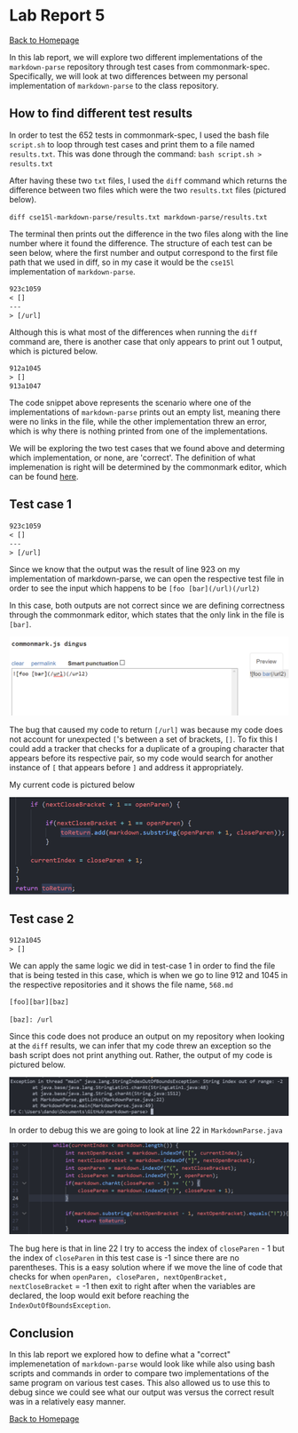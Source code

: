 # Lab Report 5

[Back to Homepage](https://d-doan.github.io/cse15l-lab-reports/)

In this lab report, we will explore two different implementations of the `markdown-parse` repository through test cases from commonmark-spec. Specifically, we will look at two differences between my personal implementation of `markdown-parse` to the class repository. 

## How to find different test results

In order to test the 652 tests in commonmark-spec, I used the bash file `script.sh` to loop through test cases and print them to a file named `results.txt`. This was done through the command: `bash script.sh > results.txt`

After having these two `txt` files, I used the `diff` command which returns the difference between two files which were the two `results.txt` files (pictured below).

`diff cse15l-markdown-parse/results.txt markdown-parse/results.txt`

The terminal then prints out the difference in the two files along with the line number where it found the difference. The structure of each test can be seen below, where the first number and output correspond to the first file path that we used in diff, so in my case it would be the `cse15l` implementation of `markdown-parse`.

```
923c1059
< []
---
> [/url]
```

Although this is what most of the differences when running the `diff` command are, there is another case that only appears to print out 1 output, which is pictured below.

```
912a1045
> []
913a1047
```

The code snippet above represents the scenario where one of the implementations of `markdown-parse` prints out an empty list, meaning there were no links in the file, while the other implementation threw an error, which is why there is nothing printed from one of the implementations.

We will be exploring the two test cases that we found above and determing which implementation, or none, are 'correct'. The definition of what implemenation is right will be determined by the commonmark editor, which can be found [here](https://spec.commonmark.org/dingus/).


## Test case 1

```
923c1059
< []
---
> [/url]
```

Since we know that the output was the result of line 923 on my implementation of markdown-parse, we can open the respective test file in order to see the input which happens to be `[foo [bar](/url)(/url2)`

In this case, both outputs are not correct since we are defining correctness through the commonmark editor, which states that the only link in the file is `[bar]`.

![Image](lab5-commonmark-test-1.png)

The bug that caused my code to return `[/url]` was because my code does not account for unexpected `[`'s between a set of brackets, `[]`. To fix this I could add a tracker that checks for a duplicate of a grouping character that appears before its respective pair, so my code would search for another instance of `[` that appears before `]` and address it appropriately.

My current code is pictured below 

![Image](lab5-my-code-test-1.png)


## Test case 2

```
912a1045
> []
```

We can apply the same logic we did in test-case 1 in order to find the file that is being tested in this case, which is when we go to line 912 and 1045 in the respective repositories and it shows the file name, `568.md`

```
[foo][bar][baz]

[baz]: /url
```

Since this code does not produce an output on my repository when looking at the `diff` results, we can infer that my code threw an exception so the bash script does not print anything out. Rather, the output of my code is pictured below.

![Image](lab5-error-message-test-2.png)

In order to debug this we are going to look at line 22 in `MarkdownParse.java`

![Image](lab5-my-code-test-2.png)

The bug here is that in line 22 I try to access the index of `closeParen` - 1 but the index of `closeParen` in this test case is -1 since there are no parentheses. This is a easy solution where if we move the line of code that checks for when `openParen, closeParen, nextOpenBracket, nextCloseBracket` = -1 then exit to right after when the variables are declared, the loop would exit before reaching the `IndexOutOfBoundsException`. 

## Conclusion

In this lab report we explored how to define what a "correct" implemenetation of `markdown-parse` would look like while also using bash scripts and commands in order to compare two implementations of the same program on various test cases. This also allowed us to use this to debug since we could see what our output was versus the correct result was in a relatively easy manner.


[Back to Homepage](https://d-doan.github.io/cse15l-lab-reports/)